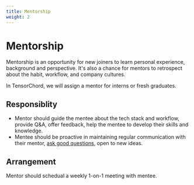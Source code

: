 ```yaml
---
title: Mentorship
weight: 2
---
```


# Mentorship

Mentorship is an opportunity for new joiners to learn personal experience, background and perspective. It's also a chance for mentors to retrospect about the habit, workflow, and company cultures.

In TensorChord, we will assign a mentor for interns or fresh graduates.

## Responsiblity

* Mentor should guide the mentee about the tech stack and workflow, provide Q&A, offer feedback, help the mentee to develop their skills and knowledge.
* Mentee should be proactive in maintaining regular communication with their mentor, [ask good questions](https://jvns.ca/blog/good-questions/), open to new ideas.

## Arrangement

Mentor should schedual a weekly 1-on-1 meeting with mentee.
